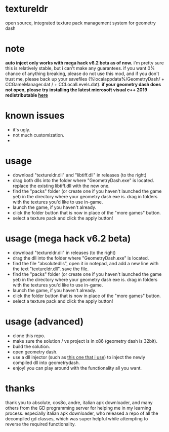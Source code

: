 # textureldr
open source, integrated texture pack management system for geometry dash

# note
**auto inject only works with mega hack v6.2 beta as of now.**
i'm pretty sure this is relatively stable, but i can't make any guarantees. if you want 0% chance of anything breaking, please do not use this mod, and if you don't trust me, please back up your savefiles (%localappdata%/GeometryDash/ + CCGameManager.dat / + CCLocalLevels.dat).
**if your geometry dash does not open, please try installing the latest microsoft visual c++ 2019 redistributable [here](https://aka.ms/vs/16/release/vc_redist.x86.exe)**

# known issues
- it's ugly.
- not much customization.
- 
# usage
- download "textureldr.dll" and "libtiff.dll" in releases (to the right)
- drag both dlls into the folder where "GeometryDash.exe" is located. replace the existing libtiff.dll with the new one.
- find the "packs" folder (or create one if you haven't launched the game yet) in the directory where your geometry dash exe is. drag in folders with the textures you'd like to use in-game.
- launch the game, if you haven't already.
- click the folder button that is now in place of the "more games" button.
- select a texture pack and click the apply button!

# usage (mega hack v6.2 beta)
- download "textureldr.dll" in releases (to the right)
- drag the dll into the folder where "GeometryDash.exe" is located.
- find the file "absolutedlls", open it in notepad, and add a new line with the text "textureldr.dll". save the file.
- find the "packs" folder (or create one if you haven't launched the game yet) in the directory where your geometry dash exe is. drag in folders with the textures you'd like to use in-game.
- launch the game, if you haven't already.
- click the folder button that is now in place of the "more games" button.
- select a texture pack and click the apply button!

# usage (advanced)
- clone this repo.
- make sure the solution / vs project is in x86 (geometry dash is 32bit).
- build the solution.
- open geometry dash.
- use a dll injector (such as [this one that i use](https://github.com/guided-hacking/GuidedHacking-Injector)) to inject the newly compiled dll into geometrydash.
- enjoy! you can play around with the functionality all you want.

# thanks
thank you to absolute, cos8o, andre, italian apk downloader, and many others from the GD programming server for helping me in my learning process. especially italian apk downloader, who released a repo of all the decompiled gd classes, which was super helpful while attempting to reverse the required functionality.

